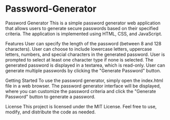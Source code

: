 # Password-Generator
Password Generator
This is a simple password generator web application that allows users to generate secure passwords based on their specified criteria. The application is implemented using HTML, CSS, and JavaScript.

Features
User can specify the length of the password (between 8 and 128 characters).
User can choose to include lowercase letters, uppercase letters, numbers, and special characters in the generated password.
User is prompted to select at least one character type if none is selected.
The generated password is displayed in a textarea, which is read-only.
User can generate multiple passwords by clicking the "Generate Password" button.

Getting Started
To use the password generator, simply open the index.html file in a web browser. The password generator interface will be displayed, where you can customize the password criteria and click the "Generate Password" button to generate a password.

License
This project is licensed under the MIT License. Feel free to use, modify, and distribute the code as needed.
